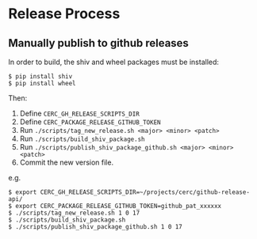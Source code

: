 # Release Process

## Manually publish to github releases

In order to build, the shiv and wheel packages must be installed:
```
$ pip install shiv
$ pip install wheel
```

Then:

1. Define `CERC_GH_RELEASE_SCRIPTS_DIR`
1. Define `CERC_PACKAGE_RELEASE_GITHUB_TOKEN`
1. Run `./scripts/tag_new_release.sh <major> <minor> <patch>`
1. Run `./scripts/build_shiv_package.sh`
1. Run `./scripts/publish_shiv_package_github.sh <major> <minor> <patch>`
1. Commit the new version file.

e.g.

```
$ export CERC_GH_RELEASE_SCRIPTS_DIR=~/projects/cerc/github-release-api/
$ export CERC_PACKAGE_RELEASE_GITHUB_TOKEN=github_pat_xxxxxx
$ ./scripts/tag_new_release.sh 1 0 17
$ ./scripts/build_shiv_package.sh
$ ./scripts/publish_shiv_package_github.sh 1 0 17
```

